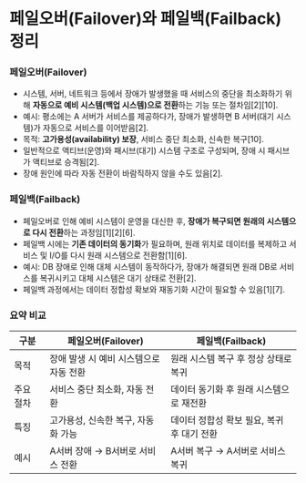 # 페일오버(Failover)와 페일백(Failback) 정리

### **페일오버(Failover)**
- 시스템, 서버, 네트워크 등에서 장애가 발생했을 때 서비스의 중단을 최소화하기 위해 **자동으로 예비 시스템(백업 시스템)으로 전환**하는 기능 또는 절차임[2][10].
- 예시: 평소에는 A 서버가 서비스를 제공하다가, 장애가 발생하면 B 서버(대기 시스템)가 자동으로 서비스를 이어받음[2].
- 목적: **고가용성(availability) 보장**, 서비스 중단 최소화, 신속한 복구[10].
- 일반적으로 액티브(운영)와 패시브(대기) 시스템 구조로 구성되며, 장애 시 패시브가 액티브로 승격됨[2].
- 장애 원인에 따라 자동 전환이 바람직하지 않을 수도 있음[2].

### **페일백(Failback)**
- 페일오버로 인해 예비 시스템이 운영을 대신한 후, **장애가 복구되면 원래의 시스템으로 다시 전환**하는 과정임[1][2][6].
- 페일백 시에는 **기존 데이터의 동기화**가 필요하며, 원래 위치로 데이터를 복제하고 서비스 및 I/O를 다시 원래 시스템으로 전환함[1][6].
- 예시: DB 장애로 인해 대체 시스템이 동작하다가, 장애가 해결되면 원래 DB로 서비스를 복귀시키고 대체 시스템은 대기 상태로 전환[2].
- 페일백 과정에서는 데이터 정합성 확보와 재동기화 시간이 필요할 수 있음[1][7].

### **요약 비교**

| 구분         | 페일오버(Failover)                              | 페일백(Failback)                            |
|--------------|-------------------------------------------------|---------------------------------------------|
| 목적         | 장애 발생 시 예비 시스템으로 자동 전환           | 원래 시스템 복구 후 정상 상태로 복귀         |
| 주요 절차    | 서비스 중단 최소화, 자동 전환                   | 데이터 동기화 후 원래 시스템으로 재전환      |
| 특징         | 고가용성, 신속한 복구, 자동화 가능               | 데이터 정합성 확보 필요, 복귀 후 대기 전환   |
| 예시         | A서버 장애 → B서버로 서비스 전환                | A서버 복구 → A서버로 서비스 복귀            |

